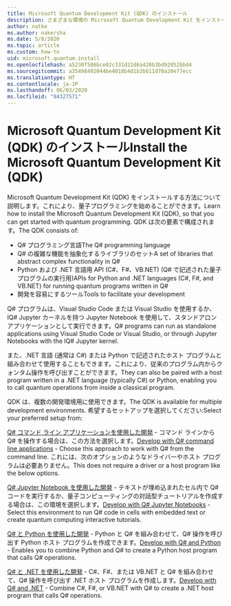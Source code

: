 ```yaml
---
title: Microsoft Quantum Development Kit (QDK) のインストール
description: さまざまな環境の Microsoft Quantum Development Kit をインストールする方法。
author: natke
ms.author: nakersha
ms.date: 5/8/2020
ms.topic: article
ms.custom: how-to
uid: microsoft.quantum.install
ms.openlocfilehash: a5230f506bce02c331d22d6a428b3bd92052bbd4
ms.sourcegitcommit: a35498492044be4018b4d1b3b611d70a20e77ecc
ms.translationtype: HT
ms.contentlocale: ja-JP
ms.lasthandoff: 06/03/2020
ms.locfileid: "84327571"
---
```

# <a name="install-the-microsoft-quantum-development-kit-qdk"></a><span data-ttu-id="567dd-103">Microsoft Quantum Development Kit (QDK) のインストール</span><span class="sxs-lookup"><span data-stu-id="567dd-103">Install the Microsoft Quantum Development Kit (QDK)</span></span>

<span data-ttu-id="567dd-104">Microsoft Quantum Development Kit (QDK) をインストールする方法について説明します。これにより、量子プログラミングを始めることができます。</span><span class="sxs-lookup"><span data-stu-id="567dd-104">Learn how to install the Microsoft Quantum Development Kit (QDK), so that you can get started with quantum programming.</span></span> <span data-ttu-id="567dd-105">QDK は次の要素で構成されます。</span><span class="sxs-lookup"><span data-stu-id="567dd-105">The QDK consists of:</span></span>

- <span data-ttu-id="567dd-106">Q# プログラミング言語</span><span class="sxs-lookup"><span data-stu-id="567dd-106">The Q# programming language</span></span>
- <span data-ttu-id="567dd-107">Q# の複雑な機能を抽象化するライブラリのセット</span><span class="sxs-lookup"><span data-stu-id="567dd-107">A set of libraries that abstract complex functionality in Q#</span></span>
- <span data-ttu-id="567dd-108">Python および .NET 言語用 API (C#、F#、VB.NET) (Q# で記述された量子プログラムの実行用)</span><span class="sxs-lookup"><span data-stu-id="567dd-108">APIs for Python and .NET languages (C#, F#, and VB.NET) for running quantum programs written in Q#</span></span>
- <span data-ttu-id="567dd-109">開発を容易にするツール</span><span class="sxs-lookup"><span data-stu-id="567dd-109">Tools to facilitate your development</span></span>

<span data-ttu-id="567dd-110">Q# プログラムは、Visual Studio Code または Visual Studio を使用するか、IQ# Jupyter カーネルを持つ Jupyter Notebook を使用して、スタンドアロン アプリケーションとして実行できます。</span><span class="sxs-lookup"><span data-stu-id="567dd-110">Q# programs can run as standalone applications using Visual Studio Code or Visual Studio, or through Jupyter Notebooks with the IQ# Jupyter kernel.</span></span>

<span data-ttu-id="567dd-111">また、.NET 言語 (通常は C#) または Python で記述されたホスト プログラムと組み合わせて使用することもできます。これにより、従来のプログラム内からクォンタム操作を呼び出すことができます。</span><span class="sxs-lookup"><span data-stu-id="567dd-111">They can also be paired with a host program written in a .NET language (typically C#) or Python, enabling you to call quantum operations from inside a classical program.</span></span>

<span data-ttu-id="567dd-112">QDK は、複数の開発環境用に使用できます。</span><span class="sxs-lookup"><span data-stu-id="567dd-112">The QDK is available for multiple development environments.</span></span> <span data-ttu-id="567dd-113">希望するセットアップを選択してください:</span><span class="sxs-lookup"><span data-stu-id="567dd-113">Select your preferred setup from:</span></span>

<span data-ttu-id="567dd-114">[Q# コマンド ライン アプリケーションを使用した開発](xref:microsoft.quantum.install.standalone) - コマンド ラインから Q# を操作する場合は、この方法を選択します。</span><span class="sxs-lookup"><span data-stu-id="567dd-114">[Develop with Q# command line applications](xref:microsoft.quantum.install.standalone) - Choose this approach to work with Q# from the command line.</span></span> <span data-ttu-id="567dd-115">これには、次のオプションのようなドライバーやホスト プログラムは必要ありません。</span><span class="sxs-lookup"><span data-stu-id="567dd-115">This does not require a driver or a host program like the below options.</span></span>

<span data-ttu-id="567dd-116">[Q# Jupyter Notebook を使用した開発](xref:microsoft.quantum.install.jupyter) - テキストが埋め込まれたセル内で Q# コードを実行するか、量子コンピューティングの対話型チュートリアルを作成する場合は、この環境を選択します。</span><span class="sxs-lookup"><span data-stu-id="567dd-116">[Develop with Q# Jupyter Notebooks](xref:microsoft.quantum.install.jupyter) - Select this environment to run Q# code in cells with embedded text or create quantum computing interactive tutorials.</span></span> 

<span data-ttu-id="567dd-117">[Q# と Python を使用した開発](xref:microsoft.quantum.install.python) - Python と Q# を組み合わせて、Q# 操作を呼び出す Python ホスト プログラムを作成できます。</span><span class="sxs-lookup"><span data-stu-id="567dd-117">[Develop with Q# and Python](xref:microsoft.quantum.install.python) - Enables you to combine Python and Q# to create a Python host program that calls Q# operations.</span></span>

<span data-ttu-id="567dd-118">[Q# と .NET を使用した開発](xref:microsoft.quantum.install.cs) - C#、F#、または VB.NET と Q# を組み合わせて、Q# 操作を呼び出す .NET ホスト プログラムを作成します。</span><span class="sxs-lookup"><span data-stu-id="567dd-118">[Develop with Q# and .NET](xref:microsoft.quantum.install.cs) - Combine C#, F#, or VB.NET with Q# to create a .NET host program that calls Q# operations.</span></span>
